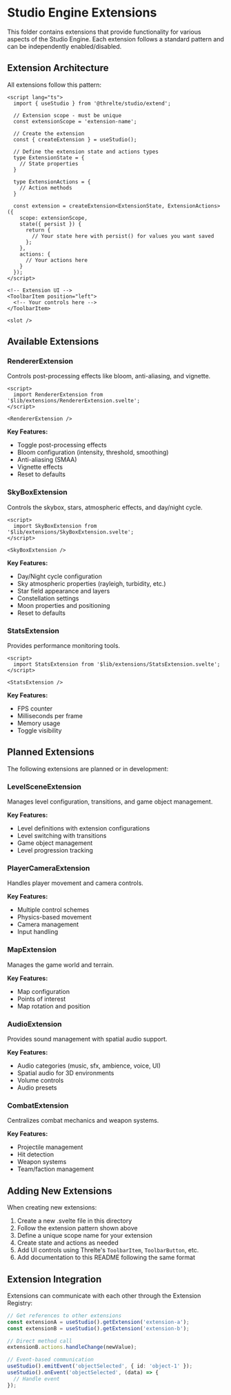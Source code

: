 # Studio Engine Extensions

This folder contains extensions that provide functionality for various aspects of the Studio Engine. Each extension follows a standard pattern and can be independently enabled/disabled.

## Extension Architecture

All extensions follow this pattern:

```svelte
<script lang="ts">
  import { useStudio } from '@threlte/studio/extend';
  
  // Extension scope - must be unique
  const extensionScope = 'extension-name';
  
  // Create the extension
  const { createExtension } = useStudio();
  
  // Define the extension state and actions types
  type ExtensionState = {
    // State properties
  }
  
  type ExtensionActions = {
    // Action methods
  }
  
  const extension = createExtension<ExtensionState, ExtensionActions>({
    scope: extensionScope,
    state({ persist }) {
      return {
        // Your state here with persist() for values you want saved
      };
    },
    actions: {
      // Your actions here
    }
  });
</script>

<!-- Extension UI -->
<ToolbarItem position="left">
  <!-- Your controls here -->
</ToolbarItem>

<slot />
```

## Available Extensions

### RendererExtension

Controls post-processing effects like bloom, anti-aliasing, and vignette.

```svelte
<script>
  import RendererExtension from '$lib/extensions/RendererExtension.svelte';
</script>

<RendererExtension />
```

**Key Features:**
- Toggle post-processing effects
- Bloom configuration (intensity, threshold, smoothing)
- Anti-aliasing (SMAA)
- Vignette effects
- Reset to defaults

### SkyBoxExtension

Controls the skybox, stars, atmospheric effects, and day/night cycle.

```svelte
<script>
  import SkyBoxExtension from '$lib/extensions/SkyBoxExtension.svelte';
</script>

<SkyBoxExtension />
```

**Key Features:**
- Day/Night cycle configuration
- Sky atmospheric properties (rayleigh, turbidity, etc.)
- Star field appearance and layers
- Constellation settings
- Moon properties and positioning
- Reset to defaults

### StatsExtension

Provides performance monitoring tools.

```svelte
<script>
  import StatsExtension from '$lib/extensions/StatsExtension.svelte';
</script>

<StatsExtension />
```

**Key Features:**
- FPS counter
- Milliseconds per frame
- Memory usage
- Toggle visibility

## Planned Extensions

The following extensions are planned or in development:

### LevelSceneExtension

Manages level configuration, transitions, and game object management.

**Key Features:**
- Level definitions with extension configurations
- Level switching with transitions
- Game object management
- Level progression tracking

### PlayerCameraExtension

Handles player movement and camera controls.

**Key Features:**
- Multiple control schemes
- Physics-based movement
- Camera management
- Input handling

### MapExtension

Manages the game world and terrain.

**Key Features:**
- Map configuration
- Points of interest
- Map rotation and position

### AudioExtension

Provides sound management with spatial audio support.

**Key Features:**
- Audio categories (music, sfx, ambience, voice, UI)
- Spatial audio for 3D environments 
- Volume controls
- Audio presets

### CombatExtension

Centralizes combat mechanics and weapon systems.

**Key Features:**
- Projectile management
- Hit detection
- Weapon systems
- Team/faction management

## Adding New Extensions

When creating new extensions:

1. Create a new .svelte file in this directory
2. Follow the extension pattern shown above
3. Define a unique scope name for your extension
4. Create state and actions as needed
5. Add UI controls using Threlte's `ToolbarItem`, `ToolbarButton`, etc.
6. Add documentation to this README following the same format

## Extension Integration

Extensions can communicate with each other through the Extension Registry:

```typescript
// Get references to other extensions
const extensionA = useStudio().getExtension('extension-a');
const extensionB = useStudio().getExtension('extension-b');

// Direct method call
extensionB.actions.handleChange(newValue);

// Event-based communication
useStudio().emitEvent('objectSelected', { id: 'object-1' });
useStudio().onEvent('objectSelected', (data) => {
  // Handle event
});
``` 